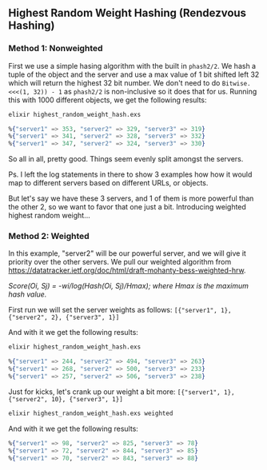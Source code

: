 ## Highest Random Weight Hashing (Rendezvous Hashing)

### Method 1: Nonweighted
First we use a simple hasing algorithm with the built in `phash2/2`. We hash a tuple of the object and the server and use a max value of 1 bit shifted left 32 which will return the highest 32 bit number. We don't need to do `Bitwise.<<<(1, 32)) - 1` as `phash2/2` is non-inclusive so it does that for us. Running this with 1000 different objects, we get the following results:

```bash
elixir highest_random_weight_hash.exs
```

```elixir
%{"server1" => 353, "server2" => 329, "server3" => 319}
%{"server1" => 341, "server2" => 328, "server3" => 332}
%{"server1" => 347, "server2" => 324, "server3" => 330}
```

So all in all, pretty good. Things seem evenly split amongst the servers.

Ps. I left the log statements in there to show 3 examples how how it would map to different servers based on different URLs, or objects.

But let's say we have these 3 servers, and 1 of them is more powerful than the other 2, so we want to favor that one just a bit. Introducing weighted highest random weight...


### Method 2: Weighted
In this example, "server2" will be our powerful server, and we will give it priority over the other servers. We pull our weighted algorithm from https://datatracker.ietf.org/doc/html/draft-mohanty-bess-weighted-hrw.

_Score(Oi, Sj) = -wi/log(Hash(Oi, Sj)/Hmax); where Hmax is the maximum hash value._

First run we will set the server weights as follows:
`[{"server1", 1}, {"server2", 2}, {"server3", 1}]`

And with it we get the following results:

```bash
elixir highest_random_weight_hash.exs
```

```elixir
%{"server1" => 244, "server2" => 494, "server3" => 263}
%{"server1" => 268, "server2" => 500, "server3" => 233}
%{"server1" => 257, "server2" => 506, "server3" => 238}
```

Just for kicks, let's crank up our weight a bit more:
`[{"server1", 1}, {"server2", 10}, {"server3", 1}]`

```bash
elixir highest_random_weight_hash.exs weighted
```

And with it we get the following results:

```elixir
%{"server1" => 98, "server2" => 825, "server3" => 78}
%{"server1" => 72, "server2" => 844, "server3" => 85}
%{"server1" => 70, "server2" => 843, "server3" => 88}
```

